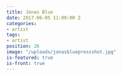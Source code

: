 ```yaml
---
title: Jonas Blue
date: 2017-06-05 11:09:00 Z
categories:
- artist
tags:
- artist
position: 26
image: "/uploads/jonasbluepressshot.jpg"
is-featured: true
is-front: true
---
```


